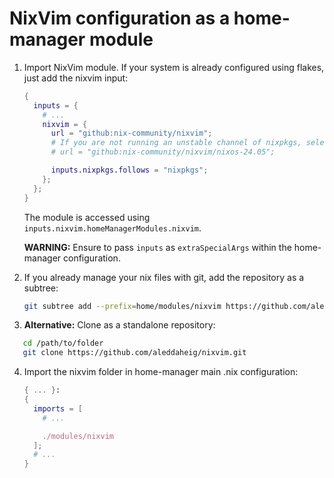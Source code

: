 # NixVim configuration as a home-manager module

1. Import NixVim module. If your system is already configured using flakes, just add the nixvim input:

   ```nix
   {
     inputs = {
       # ...
       nixvim = {
         url = "github:nix-community/nixvim";
         # If you are not running an unstable channel of nixpkgs, select the corresponding branch of nixvim.
         # url = "github:nix-community/nixvim/nixos-24.05";

         inputs.nixpkgs.follows = "nixpkgs";
       };
     };
   }
   ```

   The module is accessed using `inputs.nixvim.homeManagerModules.nixvim`.

   **WARNING:** Ensure to pass `inputs` as `extraSpecialArgs` within the home-manager configuration.

2. If you already manage your nix files with git, add the repository as a subtree:

   ```bash
   git subtree add --prefix=home/modules/nixvim https://github.com/aleddaheig/nixvim.git main --squash
   ```

3. **Alternative:** Clone as a standalone repository:

```bash
   cd /path/to/folder
   git clone https://github.com/aleddaheig/nixvim.git
```

4. Import the nixvim folder in home-manager main .nix configuration:

   ```nix
   { ... }:
   {
     imports = [
       # ...

       ./modules/nixvim
     ];
     # ...
   }
   ```
